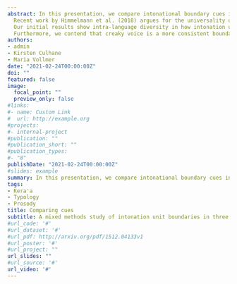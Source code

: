 ```yaml
---
abstract: In this presentation, we compare intonational boundary cues in three understudied languages which have three distinct typological profiles - Kera'a (Tibeto-Burman, NE India), which has lexical tone and possibly stress, Waima'a (Austronesian, Timor-Leste), which has no lexical tone or stress, and Warlpiri (Pama–Nyungan, Northern Australia), which has lexical stress and no tone. We take a mixed methods approach to investigate which cues are the most salient, which cues co-occur most frequently, and which factors motivate cue choices. The relative importance of intonational boundary cues has been said to vary on a language- specific basis (Izre’el and Mettouchi 2015, 23), and even the most common cues are realised differently across languages (Himmelmann et al. 2018, 239). We hypothesise, firstly, that speakers of each selected language will differ in what cues they use most frequently and secondly, that the choice of cues will be affected by the information structure of an utterance, as well as the phonological and intonational profile of each language.
  Recent work by Himmelmann et al. (2018) argues for the universality of intonation unit boundary cues, like pauses, pitch resets, final lengthening and initial rushes. The authors also note the use of less systematic language-specific boundary cues such as creaky voice and unit-initial glottal stops to reinforce the perception of prosodic boundaries (also see Wagner and Watson 2010). Using naturalistic field data from Kera'a, Waima'a and Warlpiri, we segmented our data into intonation units and then annotated each one in Praat for the afore-mentioned phenomena. We also annotate for other phenomena we find in these languages, such as tonal parallelism and final devoicing. Our text selection is controlled for speaker and genre effects, as these could affect cue choices.
  Our initial results show intra-language diversity in how intonation unit boundary cues are employed. In each language, speakers use different strategies depending on genre. For example, we find differences between procedural and narrative texts. We also observe information structural effects on cue choice, such as the prosodic encoding of new versus old information. Our initial results also demonstrate inter-language diversity in how speakers of each language encode intonation unit boundaries differently, even if the chosen cue is the same. Our data support the claim that pitch reset and pauses are the most important boundary cues, but we find that these cues differ as to their relative importance.
  Furthermore, we contend that creaky voice is a more consistent boundary cue than the literature suggests. Additionally, traditional concepts of anacrusis and final lengthening proved insufficient for annotating our data, as speakers also make use of final rushes and initial lengthening. We suggest that the cross-linguistic diversity we observe may be linked to the specific typological profiles of each language, indicating a relationship between phonological and intonational inventories.
authors:
- admin
- Kirsten Culhane
- Maria Vollmer
date: "2021-02-24T00:00:00Z"
doi: ""
featured: false
image:
  focal_point: ""
  preview_only: false
#links:
#- name: Custom Link
#  url: http://example.org
#projects:
#- internal-project
#publication: ""
#publication_short: ""
#publication_types:
#- "8"
publishDate: "2021-02-24T00:00:00Z"
#slides: example
summary: In this presentation, we compare intonational boundary cues in three understudied languages which have three distinct typological profiles - Kera'a (Tibeto-Burman, NE India), Waima'a (Austronesian, Timor-Leste), and Warlpiri.
tags:
- Kera'a
- Typology
- Prosody
title: Comparing cues
subtitle: A mixed methods study of intonation unit boundaries in three typologically diverse languages
#url_code: '#'
#url_dataset: '#'
#url_pdf: http://arxiv.org/pdf/1512.04133v1
#url_poster: '#'
#url_project: ""
url_slides: ""
#url_source: '#'
url_video: '#'
---
```

